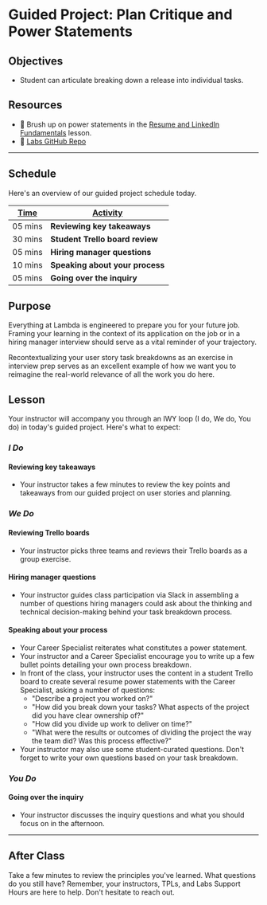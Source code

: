 # Guided Project: Plan Critique and Power Statements

## Objectives

* Student can articulate breaking down a release into individual tasks.

## Resources

* 🐙 Brush up on power statements in the [Resume and LinkedIn Fundamentals](https://learn.lambdaschool.com/cr/module/recQUR9bWxvLBJknr) lesson.
* 🐙 [Labs GitHub Repo](https://github.com/LambdaSchool/labs-curriculum)

----

## Schedule

Here's an overview of our guided project schedule today.

| <ins>Time</ins>  | <ins>Activity</ins>     |
| ---------- | ------------------------------- |
| 05 mins      | **Reviewing key takeaways**   |
| 30 mins      | **Student Trello board review**    |
| 05 mins      | **Hiring manager questions**        |
| 10 mins      | **Speaking about your process**     |
| 05 mins      | **Going over the inquiry**          |

## Purpose

Everything at Lambda is engineered to prepare you for your future job. Framing your learning in the context of its application on the job or in a hiring manager interview should serve as a vital reminder of your trajectory.

Recontextualizing your user story task breakdowns as an exercise in interview prep serves as an excellent example of how we want you to reimagine the real-world relevance of all the work you do here.

## Lesson

Your instructor will accompany you through an IWY loop (I do, We do, You do) in today's guided project. Here's what to expect:

### *I Do*

#### Reviewing key takeaways

* Your instructor takes a few minutes to review the key points and takeaways from our guided project on user stories and planning.

### *We Do*

#### Reviewing Trello boards

* Your instructor picks three teams and reviews their Trello boards as a group exercise.

#### Hiring manager questions

* Your instructor guides class participation via Slack in assembling a number of questions hiring managers could ask about the thinking and technical decision-making behind your task breakdown process.

#### Speaking about your process

* Your Career Specialist reiterates what constitutes a power statement.
* Your instructor and a Career Specialist encourage you to write up a few bullet points detailing your own process breakdown.
* In front of the class, your instructor uses the content in a student Trello board to create several resume power statements with the Career Specialist, asking a number of questions:
  * "Describe a project you worked on?"
  * "How did you break down your tasks? What aspects of the project did you have clear ownership of?"
  * "How did you divide up work to deliver on time?"
  * "What were the results or outcomes of dividing the project the way the team did? Was this process effective?"
* Your instructor may also use some student-curated questions. Don't forget to write your own questions based on your task breakdown.

### *You Do*

#### Going over the inquiry

* Your instructor discusses the inquiry questions and what you should focus on in the afternoon.

----

## After Class

Take a few minutes to review the principles you've learned. What questions do you still have? Remember, your instructors, TPLs, and Labs Support Hours are here to help. Don't hesitate to reach out.
